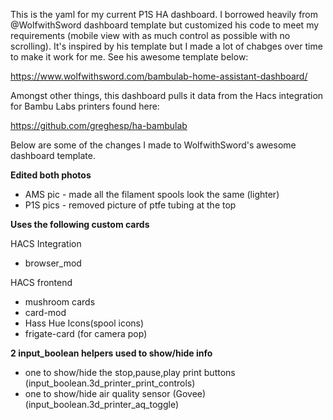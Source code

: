 This is the yaml for my current P1S HA dashboard.
I borrowed heavily from @WolfwithSword dashboard template but customized his code to meet my requirements (mobile view with as much control as possible with no scrolling). 
It's inspired by his template but I made a lot of chabges over time to make it work for me. See his awesome template below:

https://www.wolfwithsword.com/bambulab-home-assistant-dashboard/



Amongst other things, this dashboard pulls it data from the Hacs integration for Bambu Labs printers found here:

https://github.com/greghesp/ha-bambulab




Below are some of the changes I made to WolfwithSword's awesome dashboard template.

**Edited both photos**
- AMS pic - made all the filament spools look the same (lighter)
- P1S pics - removed picture of ptfe tubing at the top

**Uses the following custom cards**

HACS Integration
- browser_mod
  
HACS frontend
- mushroom cards
-	card-mod
-	Hass Hue Icons(spool icons)
-	frigate-card (for camera pop)

**2 input_boolean helpers used to show/hide info**
-	one to show/hide the stop,pause,play print buttons (input_boolean.3d_printer_print_controls)
-	one to show/hide air quality sensor (Govee) (input_boolean.3d_printer_aq_toggle)
